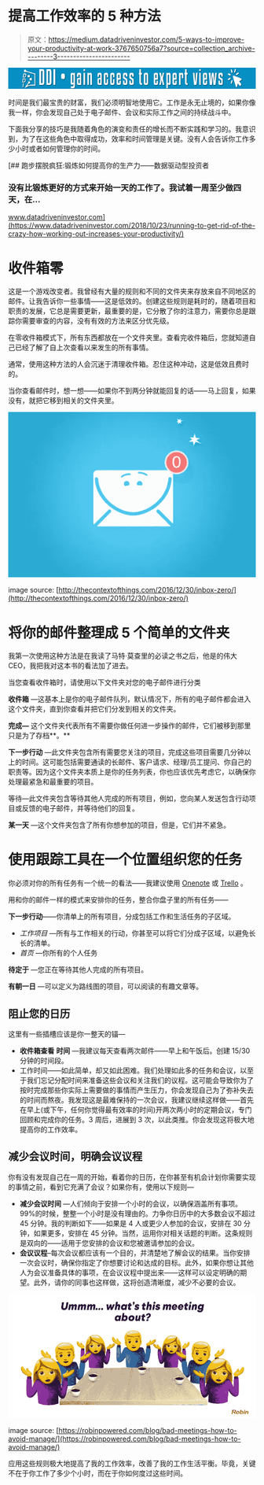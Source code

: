 # 提高工作效率的 5 种方法

> 原文：<https://medium.datadriveninvestor.com/5-ways-to-improve-your-productivity-at-work-3767650756a7?source=collection_archive---------3----------------------->

[![](img/942f1cac9587bbbe7726272d890745dd.png)](http://www.track.datadriveninvestor.com/1B9E)

时间是我们最宝贵的财富，我们必须明智地使用它。工作是永无止境的，如果你像我一样，你会发现自己处于电子邮件、会议和实际工作之间的持续战斗中。

下面我分享的技巧是我随着角色的演变和责任的增长而不断实践和学习的。我意识到，为了在这些角色中取得成功，效率和时间管理是关键。没有人会告诉你工作多少小时或者如何管理你的时间。

[](https://www.datadriveninvestor.com/2018/10/23/running-to-get-rid-of-the-crazy-how-working-out-increases-your-productivity/) [## 跑步摆脱疯狂:锻炼如何提高你的生产力——数据驱动型投资者

### 没有比锻炼更好的方式来开始一天的工作了。我试着一周至少做四天，在…

www.datadriveninvestor.com](https://www.datadriveninvestor.com/2018/10/23/running-to-get-rid-of-the-crazy-how-working-out-increases-your-productivity/) 

# 收件箱零

这是一个游戏改变者。我曾经有大量的规则和不同的文件夹来存放来自不同地区的邮件。让我告诉你一些事情——这是低效的。创建这些规则是耗时的，随着项目和职责的发展，它总是需要更新，最重要的是，它分散了你的注意力，需要你总是跟踪你需要审查的内容，没有有效的方法来区分优先级。

在零收件箱模式下，所有东西都放在一个文件夹里。查看完收件箱后，您就知道自己已经了解了自上次查看以来发生的所有事情。

通常，使用这种方法的人会沉迷于清理收件箱。忍住这种冲动，这是低效且费时的。

当你查看邮件时，想一想——如果你不到两分钟就能回复的话——马上回复，如果没有，就把它移到相关的文件夹里。

![](img/3020f6665adf8bb0edbe561bb654f47b.png)

image source: [http://thecontextofthings.com/2016/12/30/inbox-zero/](http://thecontextofthings.com/2016/12/30/inbox-zero/)

# 将你的邮件整理成 5 个简单的文件夹

我第一次使用这种方法是在我读了马特·莫查里的必读之书之后，他是的伟大 CEO，我把我对这本书的看法加了进去。

当您查看收件箱时，请使用以下文件夹对您的电子邮件进行分类

**收件箱** —这基本上是你的电子邮件队列，默认情况下，所有的电子邮件都会进入这个文件夹，直到你查看并把它们分发到相关的文件夹。

**完成—** 这个文件夹代表所有不需要你做任何进一步操作的邮件，它们被移到那里只是为了存档**。**

**下一步行动** —此文件夹包含所有需要您关注的项目，完成这些项目需要几分钟以上的时间。这可能包括需要通读的长邮件、客户请求、经理/员工提问、你自己的职责等。因为这个文件夹本质上是你的任务列表，你也应该优先考虑它，以确保你处理最紧急和最重要的项目。

等待—此文件夹包含等待其他人完成的所有项目，例如，您向某人发送包含行动项目或反馈的电子邮件，并等待他们的回复。

**某一天** —这个文件夹包含了所有你想参加的项目，但是，它们并不紧急。

# 使用跟踪工具在一个位置组织您的任务

你必须对你的所有任务有一个统一的看法——我建议使用 [Onenote](https://www.onenote.com/) 或 [Trello](https://trello.com/en) 。

用和你的邮件一样的模式来安排你的任务，整合你盘子里的所有任务——

**下一步行动**——你清单上的所有项目，分成包括工作和生活任务的子区域。

*   *工作项目* —所有与工作相关的行动，你甚至可以将它们分成子区域，以避免长长的清单。
*   *首页* —你所有的个人任务

**待定于** —您正在等待其他人完成的所有项目。

**有朝一日** —可以定义为路线图的项目，可以阅读的有趣文章等。

## 阻止您的日历

这里有一些插槽应该是你一整天的锚—

*   **收件箱查看** **时间** —我建议每天查看两次邮件——早上和午饭后。创建 15/30 分钟的时间段。
*   工作时间——如此简单，却又如此困难。我们处理如此多的任务和会议，以至于我们忘记分配时间来准备这些会议和关注我们的议程。这可能会导致你为了按时完成那些你实际上需要做的事情而产生压力，你会发现自己为了弥补失去的时间而熬夜。我发现这是最难保持的一次会议，我建议继续这样做——首先在早上(或下午，任何你觉得最有效率的时间)开两次两小时的定期会议，专门回顾和完成你的任务。3 周后，进展到 3 次，以此类推。你会发现这将极大地提高你的工作效率。

## 减少会议时间，明确会议议程

你有没有发现自己在一周的开始，看着你的日历，在你甚至有机会计划你需要实现的事情之前，看到它充满了会议？如果你有，使用以下规则—

*   **减少会议时间** —人们倾向于安排一个小时的会议，以确保涵盖所有事项。99%的时候，整整一个小时是没有理由的。力争你日历中的大多数会议不超过 45 分钟。我的判断如下——如果是 4 人或更少人参加的会议，安排在 30 分钟，如果更多，安排在 45 分钟。当然，运用你对相关话题的判断。这条规则是双向的——适用于您安排的会议和您被邀请参加的会议。
*   **会议议程**–每次会议都应该有一个目的，并清楚地了解会议的结果。当你安排一次会议时，确保你指定了你想要讨论和达成的目标。此外，如果你想让其他人为会议准备具体的事项，在会议议程中提出来——这样可以设定明确的期望。此外，请你的同事也这样做，这将创造清晰度，减少不必要的会议。

![](img/0170430ece3a452fd6e2bc98179bb581.png)

image source: [https://robinpowered.com/blog/bad-meetings-how-to-avoid-manage/](https://robinpowered.com/blog/bad-meetings-how-to-avoid-manage/)

应用这些规则极大地提高了我的工作效率，改善了我的工作生活平衡。毕竟，关键不在于你工作了多少个小时，而在于你如何度过这些时间。